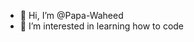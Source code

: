 - 👋 Hi, I’m @Papa-Waheed
- 👀 I’m interested in learning how to code

<!---
Papa-Waheed/Papa-Waheed is a ✨ special ✨ repository because its `README.md` (this file) appears on your GitHub profile.
You can click the Preview link to take a look at your changes.
--->

